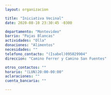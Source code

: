 ```yaml
---
layout: organizacion

title: "Iniciativa Vecinal"
date: 2020-08-10 23:30:45 -0300

departamento: "Montevideo"
barrio: "Pajas Blancas"
actividades: "Olla"
donaciones: "Alimentos"
necesidades: ""
telefono_contacto: "(Isabel)095029904"
direccion: "Camino Ferrer y Camino San Fuentes"

otros_contactos: ""
horario: "(LUN)20:00-00:00"
aclaraciones: ""
cuenta_bancaria: ""

---
```

